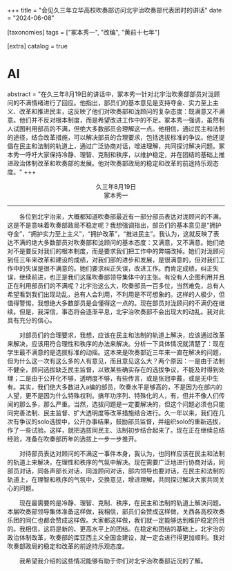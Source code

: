 +++
title = "会见久三年立华高校吹奏部访问北宇治吹奏部代表团时的讲话"
date = "2024-06-08"

[taxonomies]
tags = ["冢本秀一", "改编", "黄前十七年"]

[extra]
catalog = true
# AI 
abstract = "在久三年8月19日的讲话中，冢本秀一针对北宇治吹奏部部员对泷顾问的不满情绪进行了回应。他指出，部员们的基本意见是支持夺金、实力至上主义、改革和推进民主，这反映了他们对吹奏部和泷顾问的复杂态度：既满意又不满意。他们并不反对根本制度，而是希望改进工作中的不足。冢本秀一强调，虽然有人试图利用部员的不满，但绝大多数部员会理解这一点。他相信，通过民主和法制的途径，结合改革措施，可以解决部员的合理要求，包括选拔标准的争议。他还提倡在民主和法制的轨道上，通过广泛协商对话，增进理解，共同探讨解决问题。冢本秀一呼吁大家保持冷静、理智、克制和秩序，以维护稳定，并在团结的基础上推进政治体制改革和吹奏部的发展。他对吹奏部政局的稳定和改革的前途持乐观态度。"
+++

 
<center>久三年8月19日</center>
<center>冢本秀一</center>

* * *

&emsp;&emsp;各位到北宇治来，大概都知道吹奏部最近有一部分部员表达对泷顾问的不满。这是不是意味着吹奏部政局不稳定呢？我想强调指出，部员们的基本意见是“拥护夺金”，“拥护实力至上主义”，“拥护改革”，“推进民主”。我认为，这就反映了表达不满的绝大多数部员对吹奏部和泷顾问的基本态度：又满意，又不满意。她们绝对不是要反对我们的根本制度，而是要求我们把工作中的弊端改掉。她们对泷顾问到任三年来改革和建设的成绩，对我们部的进步和发展，是很满意的，但对我们工作中的失误是很不满意的。她们要求纠正失误，改进工作。而肯定成绩，纠正失误，继续前进，也正是我们这届吹奏部领导集体中的主张。有没有人企图利用并且正在利用部员们的不满呢？北宇治这么大，吹奏部员一百多位，当然难免，总有人希望看到我们出现动乱，总有人会利用，不利用是不可想象的。这样的人极少，但值得警惕，我想绝大多数部员是会懂得这一点的。现在部员对泷顾问的不满仍在继续。但是，我深信，事态将会逐渐平息，北宇治吹奏部不会出现大的动乱。我对此具有充分的信心。 

&emsp;&emsp;对部员们的合理要求，我想，应该在民主和法制的轨道上解决，应该通过改革来解决，应该用符合理性和秩序的办法来解决。分析一下具体情况就清楚了：现在学生最不满意的是选拔标准的动摇。这本来是吹奏部近三年来一直在解决的问题，但为什么这一次有这么多的人有意见，而且意见这么大？两个原因：一是由于法制不健全，顾问选拔缺乏民主监督，以致某些确实存在的选拔争议，不能及时得到处理；二是由于公开化不够，透明度不够，有些传言，或是张冠李戴，或是无中生有。其实，我们绝大多数进入a编的部员，吹奏水平是够高的，不是因为在部内的人望，更不是因为什么特殊权利。搞年功序列、特殊化的人，有，但并不像人们传闻的那么多，那么严重。当然，选拔问题是一定要解决的，但这个问题必须也只能同完善法制、民主监督、扩大透明度等改革措施结合进行。久一年以来，我们在几次有争议的solo选拔中，公开办事结果，鼓励部员监督，并组织solo的重新选拔，作了一些试验。这样，就把选拔同民主、法制初步结合起来了。现在正在继续总结经验，准备在吹奏部历年的选拔上一步一步推开。 

&emsp;&emsp;对待部员表达对顾问的不满这一事件本身，我认为，也同样应该在民主和法制的轨道上来解决，在理性和秩序的气氛中解决。现在需要广泛地进行协商对话，同部员对话，同各声部长对话，同泷顾问对话，部内领导也要对话，在民主和法制的轨道上，在理智和秩序的气氛中，交换意见，增进理解，共同探讨解决大家共同关心的问题。 

&emsp;&emsp;现在最需要的是冷静、理智、克制、秩序，在民主和法制的轨道上解决问题。本届吹奏部领导集体准备这样做，我相信，部员们会赞成这样做，关西各高校吹奏乐团的同仁也都会赞成这样做。大家都这样做，我们就一定能够达到维护稳定的目的。我相信，这将是新的、更高水平上的团结。在稳定和团结的基础上，北宇治的政治体制改革，吹奏部的库亚西主义全国金建设，就一定会进行得更加顺利。我对吹奏部政局的稳定和改革的前途持乐观态度。 

&emsp;&emsp;我希望我介绍的这些情况能够有助于你们对北宇治吹奏部近况的了解。